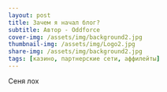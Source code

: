 ```yaml
---
layout: post
title: Зачем я начал блог? 
subtitle: Автор - Oddforce 
cover-img: /assets/img/background2.jpg
thumbnail-img: /assets/img/Logo2.jpg
share-img: /assets/img/background2.jpg
tags: [казино, партнерские сети, аффилейты]
---
```

Cеня лох